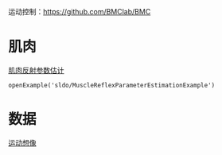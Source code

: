 

运动控制：https://github.com/BMClab/BMC

# 肌肉

[肌肉反射参数估计](https://ww2.mathworks.cn/help/sldo/ug/muscle-reflex-parameter-estimation.html) 
```shell
openExample('sldo/MuscleReflexParameterEstimationExample')
```

# 数据
[运动想像](https://openneuro.org/datasets/ds002336/versions/2.0.2) 